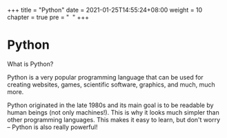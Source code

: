 +++
title = "Python"
date = 2021-01-25T14:55:24+08:00
weight = 10
chapter = true
pre = "<i class='fab fa-python'></i>&nbsp; "
+++

# Python

What is Python?

Python is a very popular programming
 language that can be used for creating websites, games, scientific software,
 graphics, and much, much more.

Python originated in the late 1980s and its main goal is to be readable by
 human beings (not only machines!). This is why it looks much simpler than
 other programming languages. This makes it easy to learn, but don't worry
 – Python is also really powerful!

